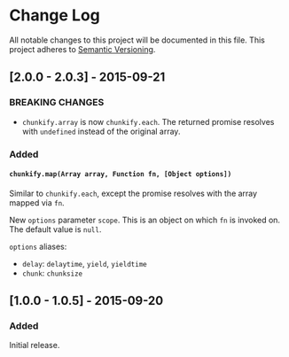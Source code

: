 # Change Log
All notable changes to this project will be documented in this file.
This project adheres to [Semantic Versioning](http://semver.org/).

## [2.0.0 - 2.0.3] - 2015-09-21
### BREAKING CHANGES
* `chunkify.array` is now `chunkify.each`. The returned promise resolves with `undefined` instead of the original array.

### Added
#### `chunkify.map(Array array, Function fn, [Object options])`
Similar to `chunkify.each`, except the promise resolves with the array mapped via `fn`. 

New `options` parameter `scope`. This is an object on which `fn` is invoked on. The default value is `null`. 

`options` aliases:

* `delay`: `delaytime`, `yield`, `yieldtime`
* `chunk`: `chunksize`

## [1.0.0 - 1.0.5] - 2015-09-20
### Added
Initial release.